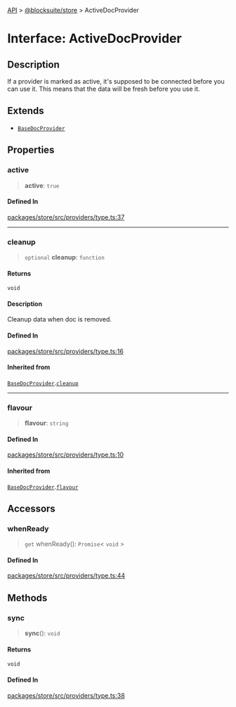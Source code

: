 [API](../../../index.md) > [@blocksuite/store](../index.md) > ActiveDocProvider

# Interface: ActiveDocProvider

## Description

If a provider is marked as active, it's supposed to be connected before you can use it.
This means that the data will be fresh before you use it.

## Extends

- [`BaseDocProvider`](interface.BaseDocProvider.md)

## Properties

### active

> **active**: `true`

#### Defined In

[packages/store/src/providers/type.ts:37](https://github.com/Saul-Mirone/blocksuite/blob/f2324b82e/packages/store/src/providers/type.ts#L37)

***

### cleanup

> `optional` **cleanup**: `function`

#### Returns

`void`

#### Description

Cleanup data when doc is removed.

#### Defined In

[packages/store/src/providers/type.ts:16](https://github.com/Saul-Mirone/blocksuite/blob/f2324b82e/packages/store/src/providers/type.ts#L16)

#### Inherited from

[`BaseDocProvider`](interface.BaseDocProvider.md).[`cleanup`](interface.BaseDocProvider.md#cleanup)

***

### flavour

> **flavour**: `string`

#### Defined In

[packages/store/src/providers/type.ts:10](https://github.com/Saul-Mirone/blocksuite/blob/f2324b82e/packages/store/src/providers/type.ts#L10)

#### Inherited from

[`BaseDocProvider`](interface.BaseDocProvider.md).[`flavour`](interface.BaseDocProvider.md#flavour)

## Accessors

### whenReady

> `get` whenReady(): `Promise`\< `void` \>

#### Defined In

[packages/store/src/providers/type.ts:44](https://github.com/Saul-Mirone/blocksuite/blob/f2324b82e/packages/store/src/providers/type.ts#L44)

## Methods

### sync

> **sync**(): `void`

#### Returns

`void`

#### Defined In

[packages/store/src/providers/type.ts:38](https://github.com/Saul-Mirone/blocksuite/blob/f2324b82e/packages/store/src/providers/type.ts#L38)
